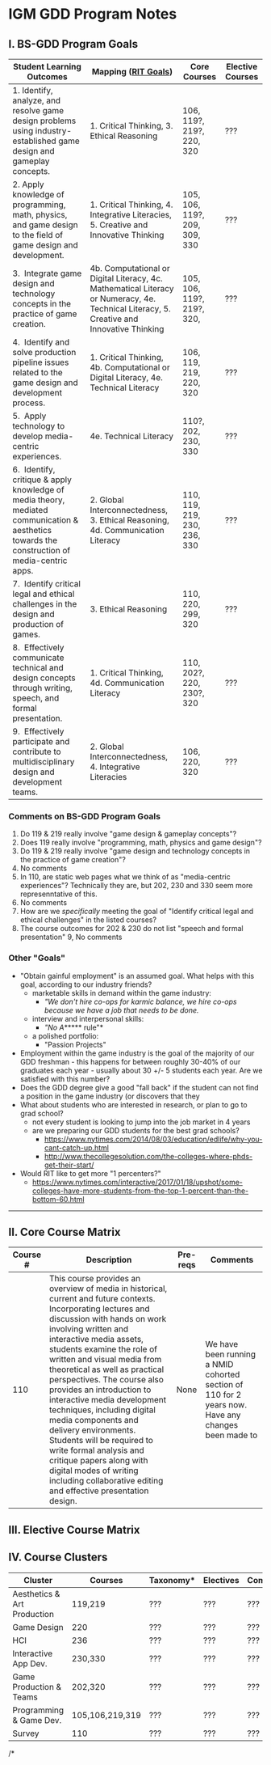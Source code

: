 # IGM GDD Program Notes

## I. BS-GDD Program Goals
Student Learning Outcomes | Mapping ([RIT Goals](https://www.rit.edu/academicaffairs/outcomes/institutional-assessment/essential-outcomes)) | Core Courses | Elective Courses
--- | --- | --- | ---
1.&nbsp;Identify, analyze, and resolve game design problems using industry-established game design and gameplay concepts. | 1. Critical Thinking, 3. Ethical Reasoning | 106, 119?, 219?, 220, 320  | ???
2.&nbsp;Apply knowledge of programming, math, physics, and game design to the field of game design and development. | 1. Critical Thinking, 4. Integrative Literacies, 5. Creative and Innovative Thinking | 105, 106, 119?, 209, 309, 330    | ???
3.&nbsp; Integrate game design and technology concepts in the practice of game creation. | 4b. Computational or Digital Literacy, 4c. Mathematical Literacy or Numeracy, 4e. Technical Literacy, 5. Creative and Innovative Thinking | 105, 106, 119?, 219?, 320,   | ???
4.&nbsp; Identify and solve production pipeline issues related to the game design and development process. | 1. Critical Thinking, 4b. Computational or Digital Literacy, 4e. Technical Literacy | 106, 119, 219, 220, 320  | ???
5.&nbsp; Apply technology to develop media-centric experiences. | 4e. Technical Literacy | 110?, 202, 230, 330   | ???
6.&nbsp; Identify, critique & apply knowledge of media theory, mediated communication & aesthetics towards the construction of media-centric apps. | 2. Global Interconnectedness, 3. Ethical Reasoning, 4d. Communication Literacy | 110, 119, 219, 230, 236, 330     | ???
7.&nbsp; Identify critical legal and ethical challenges in the design and production of games. | 3. Ethical Reasoning | 110, 220, 299, 320  | ???
8.&nbsp; Effectively communicate technical and design concepts through writing, speech, and formal presentation. | 1. Critical Thinking, 4d. Communication Literacy | 110, 202?, 220, 230?, 320   | ???
9.&nbsp; Effectively participate and contribute to multidisciplinary design and development teams. | 2. Global Interconnectedness, 4. Integrative Literacies | 106, 220, 320   | ???

### Comments on BS-GDD Program Goals

1. Do 119 & 219 really involve "game design & gameplay concepts"?
2. Does 119 really involve "programming, math, physics and game design"?
3. Do 119 & 219 really involve "game design and technology concepts in the practice of game creation"?
4. No comments
5. In 110, are static web pages what we think of as "media-centric experiences"? Technically they are, but 202, 230 and 330 seem more represenntative of this.
6. No comments
7. How are we *specifically* meeting the goal of "Identify critical legal and ethical challenges" in the listed courses?
8. The course outcomes for 202 & 230 do not list "speech and formal presentation"
9, No comments

### Other "Goals"
- "Obtain gainful employment" is an assumed goal. What helps with this goal, according to our industry friends?
    - marketable skills in demand within the game industry:
        - *"We don't hire co-ops for karmic balance, we hire co-ops because we have a job that needs to be done.*
    - interview and interpersonal skills:
        - *"No A****** rule"*
    - a polished portfolio:
        - "Passion Projects"
- Employment within the game industry is the goal of the majority of our GDD freshman - this happens for between roughly 30-40% of our graduates each year - usually about 30 +/- 5 students each year. Are we satisfied with this number?
- Does the GDD degree give a good "fall back" if the student can not find a position in the game industry (or discovers that they 
- What about students who are interested in research, or plan to go to grad school?
    - not every student is looking to jump into the job market in 4 years
    - are we preparing our GDD students for the best grad schools?
        - https://www.nytimes.com/2014/08/03/education/edlife/why-you-cant-catch-up.html
        - http://www.thecollegesolution.com/the-colleges-where-phds-get-their-start/
 - Would RIT like to get more "1 percenters?"
     - https://www.nytimes.com/interactive/2017/01/18/upshot/some-colleges-have-more-students-from-the-top-1-percent-than-the-bottom-60.html
<hr>


## II. Core Course Matrix
Course # | Description | Pre-reqs | Comments
--- | --- | --- | ---
110 | This course provides an overview of media in historical, current and future contexts. Incorporating lectures and discussion with hands on work involving written and interactive media assets, students examine the role of written and visual media from theoretical as well as practical perspectives.  The course also provides an introduction to interactive media development techniques, including digital media components and delivery environments.  Students will be required to write formal analysis and critique papers along with digital modes of writing including collaborative editing and effective presentation design.  | None | We have been running a NMID cohorted section of 110 for 2 years now. Have any changes been made to 

## III. Elective Course Matrix

## IV. Course Clusters
Cluster | Courses | Taxonomy* | Electives | Comments
--- | --- | --- | --- | ---
Aesthetics & Art Production  | 119,219 | ??? | ??? | ???
Game Design  | 220 | ??? | ??? | ???
HCI  | 236 | ??? | ??? | ???
Interactive App Dev. | 230,330 | ??? | ??? | ???
Game Production & Teams  | 202,320 | ??? | ??? | ???
Programming & Game Dev. | 105,106,219,319 | ??? | ??? | ???
Survey | 110 | ??? | ??? | ???



/*
